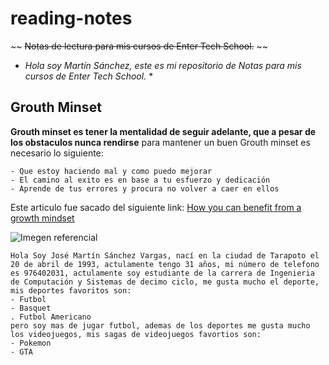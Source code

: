 # reading-notes
~~ ~~Notas de lectura para mis cursos de Enter Tech School.~~ ~~

* *Hola soy Martín Sánchez, este es mi repositorio de Notas para mis cursos de Enter Tech School.* *

## Grouth Minset

**Grouth minset es tener la mentalidad de seguir adelante, que a pesar de los obstaculos nunca rendirse**
para mantener un buen Grouth minset es necesario lo siguiente:
```
- Que estoy haciendo mal y como puedo mejorar
- El camino al exito es en base a tu esfuerzo y dedicación
- Aprende de tus errores y procura no volver a caer en ellos
```
Este articulo fue sacado del siguiente link:
[How you can benefit from a growth mindset](https://www.atlassian.com/blog/inside-atlassian/growth-mindset)

![Imegen referencial](https://avatars.githubusercontent.com/u/42150007?v=4)
```
Hola Soy José Martín Sánchez Vargas, nací en la ciudad de Tarapoto el 20 de abril de 1993, actulamente tengo 31 años, mi número de telefono es 976402031, actulamente soy estudiante de la carrera de Ingenieria de Computación y Sistemas de decimo ciclo, me gusta mucho el deporte, mis deportes favoritos son:
- Futbol
- Basquet
. Futbol Americano
pero soy mas de jugar futbol, ademas de los deportes me gusta mucho los videojuegos, mis sagas de videojuegos favortios son:
- Pokemon
- GTA
```
